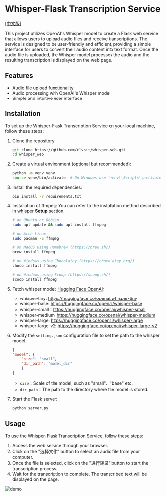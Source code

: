 # Whisper-Flask Transcription Service
[[中文版]](https://github.com/clvsit/whisper_web/blob/master/README_zh.md)

This project utilizes OpenAI's Whisper model to create a Flask web service that allows users to upload audio files and receive transcriptions. The service is designed to be user-friendly and efficient, providing a simple interface for users to convert their audio content into text format. Once the audio file is uploaded, the Whisper model processes the audio and the resulting transcription is displayed on the web page.

## Features
- Audio file upload functionality
- Audio processing with OpenAI's Whisper model
- Simple and intuitive user interface

## Installation
To set up the Whisper-Flask Transcription Service on your local machine, follow these steps:

1. Clone the repository:

    ```bash
    git clone https://github.com/clvsit/whisper-web.git
    cd whisper_web
    ```

2. Create a virtual environment (optional but recommended):
    ```bash
    python -m venv venv
    source venv/bin/activate  # On Windows use `venv\\Scripts\\activate`
    ```

3. Install the required dependencies:
    ```bash
    pip install -r requirements.txt
    ```

4. Installation of ffmpeg: You can refer to the installation method described in [whisper](https://github.com/openai/whisper) **Setup** section.

    ```bash
    # on Ubuntu or Debian
    sudo apt update && sudo apt install ffmpeg

    # on Arch Linux
    sudo pacman -S ffmpeg

    # on MacOS using Homebrew (https://brew.sh/)
    brew install ffmpeg

    # on Windows using Chocolatey (https://chocolatey.org/)
    choco install ffmpeg

    # on Windows using Scoop (https://scoop.sh/)
    scoop install ffmpeg
    ```

5. Fetch whisper model: [Hugging Face OpenAI](https://huggingface.co/openai):
    - whisper-tiny: https://huggingface.co/openai/whisper-tiny
    - whisper-base: https://huggingface.co/openai/whisper-base
    - whisper-small：https://huggingface.co/openai/whisper-small
    - whisper-medium: https://huggingface.co/openai/whisper-medium
    - whisper-large: https://huggingface.co/openai/whisper-large
    - whisper-large-v2: https://huggingface.co/openai/whisper-large-v2

6. Modify the `setting.json` configuration file to set the path to the whisper model.
    ```json    
    {
    "model": {
        "size": "small",
        "dir_path": "model_dir"
        }
    }
    ```
    - `size`：Scale of the model, such as "small"、"base" etc.
    - `dir_path`：The path to the directory where the model is stored.

7. Start the Flask server:

    ```bash
    python server.py
    ```

## Usage

To use the Whisper-Flask Transcription Service, follow these steps:
1. Access the web service through your browser.
2. Click on the "选择文件" button to select an audio file from your computer.
3. Once the file is selected, click on the "进行转录" button to start the transcription process.
4. Wait for the transcription to complete. The transcribed text will be displayed on the page.

![demo](https://markdown-picture-clvsit.oss-cn-hangzhou.aliyuncs.com/work/whisper_web/whisper_web_demo.png)
